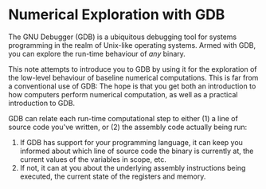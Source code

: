 # Numerical Exploration with GDB

The GNU Debugger (GDB) is a ubiquitous debugging tool for systems programming
in the realm of Unix-like operating systems. Armed with GDB, you can explore
the run-time behaviour of _any_ binary.

This note attempts to introduce you to GDB by using it for the exploration of
the low-level behaviour of baseline numerical computations. This is far from a
conventional use of GDB: The hope is that you get both an introduction to how
computers perform numerical computation, as well as a practical introduction to
GDB.

GDB can relate each run-time computational step to either (1) a line of source
code you've written, or (2) the assembly code actually being run:

  1. If GDB has support for your programming language, it can keep you
     informed about which line of source code the binary is currently at, the
     current values of the variables in scope, etc.
  2. If not, it can at you about the underlying assembly instructions being
     executed, the current state of the registers and memory.
